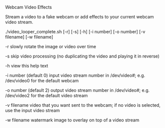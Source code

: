 Webcam Video Effects

Stream a video to a fake webcam or add effects to your current webcam video stream.

./video_looper_complete.sh [-r] [-s] [-h] [-i number] [-o number] [-v filename] [-w filename]

-r
    slowly rotate the image or video over time

-s
    skip video processing (no duplicating the video and playing it in reverse)

-h
    view this help text

-i number (default 0)
    input video stream number in /dev/video#; e.g. /dev/video0 for the default webcam

-o number (default 2)
    output video stream number in /dev/video#; e.g. /dev/video2 for the default video stream

-v filename
    video that you want sent to the webcam; if no video is selected, use the input video stream

-w filename
    watermark image to overlay on top of a video stream

